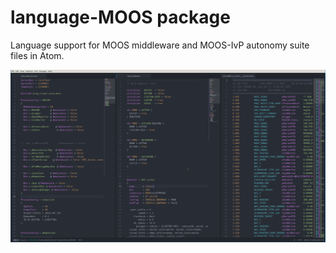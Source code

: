 # language-MOOS package

Language support for MOOS middleware and MOOS-IvP autonomy suite files in Atom.

![Screenshot of the highlighting](https://raw.githubusercontent.com/msis/language-moos/master/Screenshot.v0.1.0.png)
